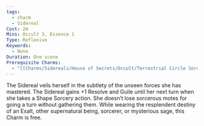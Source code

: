 ```yaml
---
tags:
  - charm
  - Sidereal
Cost: 2m
Mins: Occult 3, Essence 1
Type: Reflexive
Keywords:
  - None
Duration: One scene
Prerequisite Charms:
  - "[[Charms/Sidereals/House of Secrets/Occult/Terrestrial Circle Sorcery]]"
---
```

The Sidereal veils herself in the subtlety of the unseen forces she has mastered. The Sidereal gains +1 Resolve and Guile until her next turn when she takes a Shape Sorcery action. She doesn’t lose sorcerous motes for going a turn without gathering them. While wearing the resplendent destiny of an Exalt, other supernatural being, sorcerer, or mysterious sage, this Charm is free.